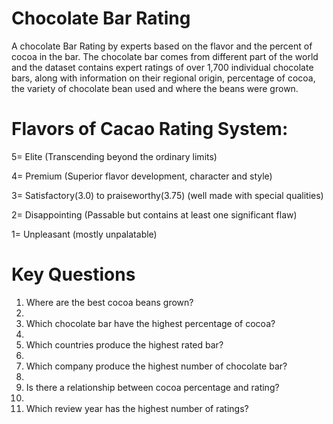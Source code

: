 # Chocolate Bar Rating
A chocolate Bar Rating by experts based on the flavor and the percent of cocoa in the bar. The chocolate bar comes from different part of the world and the dataset contains expert ratings of over 1,700 individual chocolate bars, along with information on their regional origin, percentage of cocoa, the variety of chocolate bean used and where the beans were grown.
# Flavors of Cacao Rating System:
5= Elite (Transcending beyond the ordinary limits)

4= Premium (Superior flavor development, character and style)

3= Satisfactory(3.0) to praiseworthy(3.75) (well made with special qualities)

2= Disappointing (Passable but contains at least one significant flaw)

1= Unpleasant (mostly unpalatable)

# Key Questions
1.	Where are the best cocoa beans grown?
2.	
3.	Which chocolate bar have the highest percentage of cocoa?
4.	
5.	Which countries produce the highest rated bar?
6.	
7.	Which company produce the highest number of chocolate bar?
8.	
9.	Is there a relationship between cocoa percentage and rating?
10.	
11.	Which review year has the highest number of ratings?
